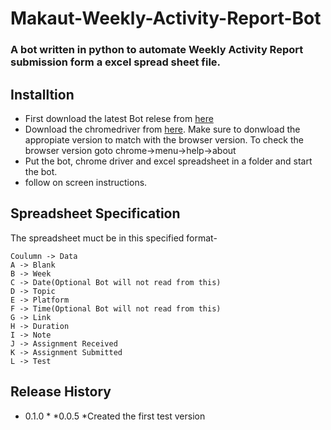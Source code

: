 # Makaut-Weekly-Activity-Report-Bot
### A bot written in python to automate Weekly Activity Report submission form a excel spread sheet file.

## Installtion
- First download the latest Bot relese from [here]()
- Download the chromedriver from [here](https://chromedriver.chromium.org/). Make sure to donwload the appropiate version to match with the browser version. To check the browser version goto chrome->menu->help->about
- Put the bot, chrome driver and excel spreadsheet in a folder and start the bot.
- follow on screen instructions.

## Spreadsheet Specification
The spreadsheet muct be in this specified format-
```
Coulumn -> Data
A -> Blank
B -> Week
C -> Date(Optional Bot will not read from this)
D -> Topic
E -> Platform
F -> Time(Optional Bot will not read from this)
G -> Link
H -> Duration
I -> Note
J -> Assignment Received
K -> Assignment Submitted
L -> Test

```


## Release History

* 0.1.0
    * 
 *0.0.5
    *Created the first test version
    



